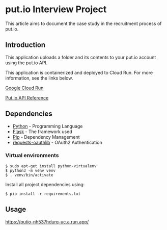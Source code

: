 # put.io Interview Project

This article aims to document the case study in the recruitment process of put.io.

## Introduction
This application uploads a folder and its contents to your put.io account using the put.io API.

This application is containerized and deployed to Cloud Run. For more information, see the links below. 

[Google Cloud Run](https://cloud.google.com/sdk/gcloud/reference/run/deploy)

[Put.io API Reference](https://api.put.io)

## Dependencies

* [Python](https://www.python.org/) - Programming Language
* [Flask](https://flask.palletsprojects.com/) - The framework used
* [Pip](https://pypi.org/project/pip/) - Dependency Management
* [requests-oauthlib](https://pypi.org/project/requests-oauthlib/) - OAuth2 Authentication

### Virtual environments

```
$ sudo apt-get install python-virtualenv
$ python3 -m venv venv
$ . venv/bin/activate
```
Install all project dependencies using:

```
$ pip install -r requirements.txt
```

## Usage

https://putio-nh537hdurq-uc.a.run.app/
